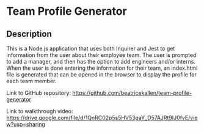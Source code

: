 # Team Profile Generator

## Description

This is a Node.js application that uses both Inquirer and Jest to get information from the user about their employee team. The user is prompted to add a manager, and then has the option to add engineers and/or interns. When the user is done entering the information for their team, an index.html file is generated that can be opened in the browser to display the profile for each team member.

Link to GitHub repository: https://github.com/beatricekallen/team-profile-generator

Link to walkthrough video: https://drive.google.com/file/d/1QnRC02p5s5HV53gaY_D57AJRt9IJ0fvE/view?usp=sharing
